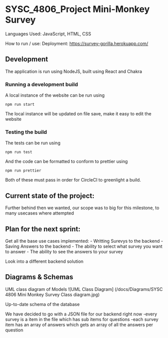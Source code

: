 # SYSC_4806_Project Mini-Monkey Survey

Languages Used: JavaScript, HTML, CSS

How to run / use:
Deployment: https://survey-gorilla.herokuapp.com/

## Development

The application is run using NodeJS, built using React and Chakra

### Running a development build

A local instance of the website can be run using

```shell
npm run start
```

The local instance will be updated on file save, make it easy to edit the website

### Testing the build

The tests can be run using

```shell
npm run test
```

And the code can be formatted to conform to prettier using

```shell
npm run prettier
```

Both of these must pass in order for CircleCI to greenlight a build.

## Current state of the project:

Further behind then we wanted, our scope was to big for this milestone, to many usecases where attempted

## Plan for the next sprint:

Get all the base use cases implemented: - Writting Surevys to the backend - Saving Answers to the backend - The ability to select what survey you want to answer - The ability to see the answers to your survey

Look into a different backend solution

## Diagrams & Schemas

UML class diagram of Models
![UML Class Diagram]
(/docs/Diagrams/SYSC 4806 Mini Monkey Survey Class diagram.jpg)

Up-to-date schema of the database

We have decided to go with a JSON file for our backend right now
-every survey is a item in the file which has sub items for questions
-each survey item has an array of answers which gets an array of all the answers per question
